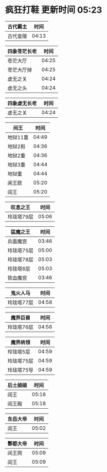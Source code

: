 # 疯狂打鞋 更新时间 05:23

| 古代霸主   | 时间    |
|--------|-------|
| 古代皇陵 | 04:13 |

| 四象苍茫长老   | 时间    |
|--------|-------|
| 苍茫大厅 | 04:25 |
| 苍茫大厅掉 | 04:25 |
| 虚无之关 | 04:24 |
| 虚无之头 | 04:24 |

| 四象虚无长老   | 时间    |
|--------|-------|
| 虚无之关 | 04:24 |

| 间王   | 时间    |
|--------|-------|
| 地狱11重 | 04:49 |
| 地狱2和 | 04:36 |
| 地狱2重 | 04:36 |
| 地狱3重 | 04:44 |
| 地狱重 | 04:44 |
| 闻王欧 | 05:20 |
| 阎王 | 05:20 |

| 叹息之王   | 时间    |
|--------|-------|
| 玲珑塔79层 | 05:06 |

| 猛魔之王   | 时间    |
|--------|-------|
| 兵面魔宫 | 03:46 |
| 玲珑塔75层 | 05:00 |
| 玲珑塔78层 | 05:03 |
| 玲珑塔8层 | 05:03 |
| 铁血魔宫 | 03:46 |

| 鬼火人马   | 时间    |
|--------|-------|
| 玲珑塔77层 | 04:58 |

| 魔界巨兽   | 时间    |
|--------|-------|
| 玲珑塔76层 | 04:56 |

| 魔界统领   | 时间    |
|--------|-------|
| 玲珑塔5层 | 04:59 |
| 玲珑塔75层 | 04:59 |
| 玲珑塔75导 | 04:59 |

| 后土娘娘   | 时间    |
|--------|-------|
| 阎王 | 05:18 |
| 阎王殿 | 05:18 |

| 东岳大帝   | 时间    |
|--------|-------|
| 阎王 | 05:02 |

| 酆都大帝   | 时间    |
|--------|-------|
| 间王网 | 05:09 |
| 阎王 | 05:09 |